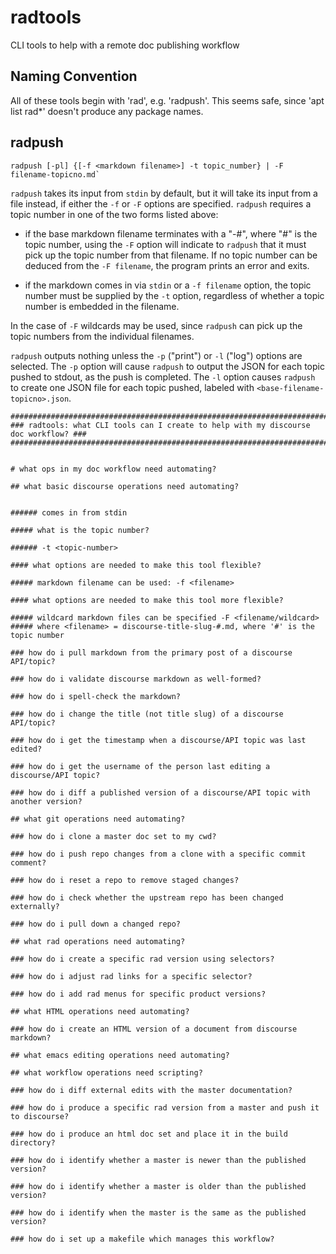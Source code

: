 # radtools

CLI tools to help with a remote doc publishing workflow

## Naming Convention

All of these tools begin with 'rad', e.g. 'radpush'.  This seems safe, since 'apt list rad*' doesn't produce any package names.

## radpush

```
radpush [-pl] {[-f <markdown filename>] -t topic_number} | -F filename-topicno.md` 
```

`radpush` takes its input from `stdin` by default, but it will take its input from a file instead, if either the `-f` or `-F` options are specified.  `radpush` requires a topic number in one of the two forms listed above:

* if the base markdown filename terminates with a "-#", where "#" is the topic number, using the `-F` option will indicate to `radpush` that it must pick up the topic number from that filename.  If no topic number can be deduced from the `-F filename`, the program prints an error and exits.

* if the markdown comes in via `stdin` or a `-f filename` option, the topic number must be supplied by the `-t` option, regardless of whether a topic number is embedded in the filename.

In the case of `-F` wildcards may be used, since `radpush` can pick up the topic numbers from the individual filenames.

`radpush` outputs nothing unless the `-p` ("print") or `-l` ("log") options are selected.  The `-p` option will cause `radpush` to output the JSON for each topic pushed to stdout, as the push is completed.  The `-l` option causes `radpush` to create one JSON file for each topic pushed, labeled with `<base-filename-topicno>.json`.

``` nohighlight
#####################################################################################
### radtools: what CLI tools can I create to help with my discourse doc workflow? ###
#####################################################################################


# what ops in my doc workflow need automating?

## what basic discourse operations need automating?


###### comes in from stdin

##### what is the topic number?

###### -t <topic-number>

#### what options are needed to make this tool flexible?

##### markdown filename can be used: -f <filename>

#### what options are needed to make this tool more flexible?

##### wildcard markdown files can be specified -F <filename/wildcard>
##### where <filename> = discourse-title-slug-#.md, where '#' is the topic number

### how do i pull markdown from the primary post of a discourse API/topic?

### how do i validate discourse markdown as well-formed?

### how do i spell-check the markdown?

### how do i change the title (not title slug) of a discourse API/topic?

### how do i get the timestamp when a discourse/API topic was last edited?

### how do i get the username of the person last editing a discourse/API topic?

### how do i diff a published version of a discourse/API topic with another version?

## what git operations need automating?

### how do i clone a master doc set to my cwd?

### how do i push repo changes from a clone with a specific commit comment?

### how do i reset a repo to remove staged changes?

### how do i check whether the upstream repo has been changed externally?

### how do i pull down a changed repo?

## what rad operations need automating?

### how do i create a specific rad version using selectors?

### how do i adjust rad links for a specific selector?

### how do i add rad menus for specific product versions?

## what HTML operations need automating?

### how do i create an HTML version of a document from discourse markdown?

## what emacs editing operations need automating?

## what workflow operations need scripting?

### how do i diff external edits with the master documentation?

### how do i produce a specific rad version from a master and push it to discourse?

### how do i produce an html doc set and place it in the build directory?

### how do i identify whether a master is newer than the published version?

### how do i identify whether a master is older than the published version?

### how do i identify when the master is the same as the published version?

### how do i set up a makefile which manages this workflow?
```
